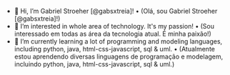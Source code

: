 - 👋 Hi, I’m Gabriel Stroeher [@gabsxtreia]! • (Olá, sou Gabriel Stroeher [@gabsxtreia]!)
- 👀 I’m interested in whole area of technology. It's my passion! • (Sou interessado em todas as área da tecnologia atual. É minha paixão!)
- 🌱 I’m currently learning a lot of programming and modeling languages, including python, java, html-css-javascript, sql & uml. • (Atualmente estou aprendendo diversas linguagens de programação e modelagem, incluindo python, java, html-css-javascript, sql & uml.)
